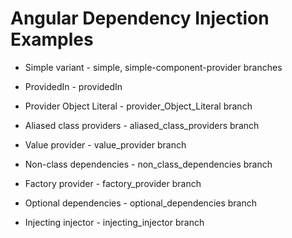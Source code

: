 # Angular Dependency Injection Examples

- Simple variant - simple, simple-component-provider branches

- ProvidedIn - providedIn

- Provider Object Literal - provider_Object_Literal branch

- Aliased class providers - aliased_class_providers branch

- Value provider - value_provider branch

- Non-class dependencies - non_class_dependencies branch

- Factory provider - factory_provider branch

- Optional dependencies - optional_dependencies branch

- Injecting injector - injecting_injector branch
